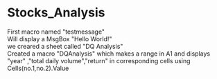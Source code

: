 # Stocks_Analysis <br/>
First macro named "testmessage"<br/>
Will display a MsgBox "Hello World!"<br/>
we creared a sheet called "DQ Analysis"<br/>
Created a macro "DQAnalysis" which makes a range in A1 and displays "year" ,"total daily volume","return" in corresponding cells using Cells(no.1,no.2).Value <br/>
